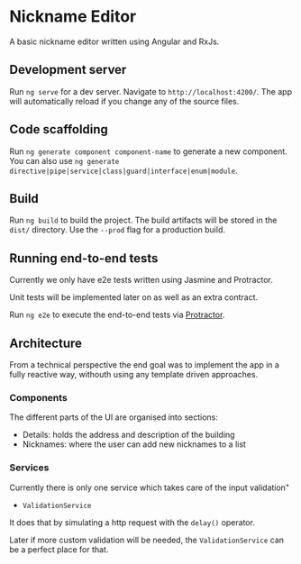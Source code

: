 # Nickname Editor

A basic nickname editor written using Angular and RxJs.

## Development server

Run `ng serve` for a dev server. Navigate to `http://localhost:4200/`. The app will automatically reload if you change any of the source files.

## Code scaffolding

Run `ng generate component component-name` to generate a new component. You can also use `ng generate directive|pipe|service|class|guard|interface|enum|module`.

## Build

Run `ng build` to build the project. The build artifacts will be stored in the `dist/` directory. Use the `--prod` flag for a production build.

## Running end-to-end tests

Currently we only have e2e tests written using Jasmine and Protractor.

Unit tests will be implemented later on as well as an extra contract.

Run `ng e2e` to execute the end-to-end tests via [Protractor](http://www.protractortest.org/).

## Architecture

From a technical perspective the end goal was to implement the app in a fully reactive way, withouth using any template driven approaches.

### Components

The different parts of the UI are organised into sections:

-   Details: holds the address and description of the building
-   Nicknames: where the user can add new nicknames to a list

### Services

Currently there is only one service which takes care of the input validation"

-   `ValidationService`

It does that by simulating a http request with the `delay()` operator.

Later if more custom validation will be needed, the `ValidationService` can be a perfect place for that.

